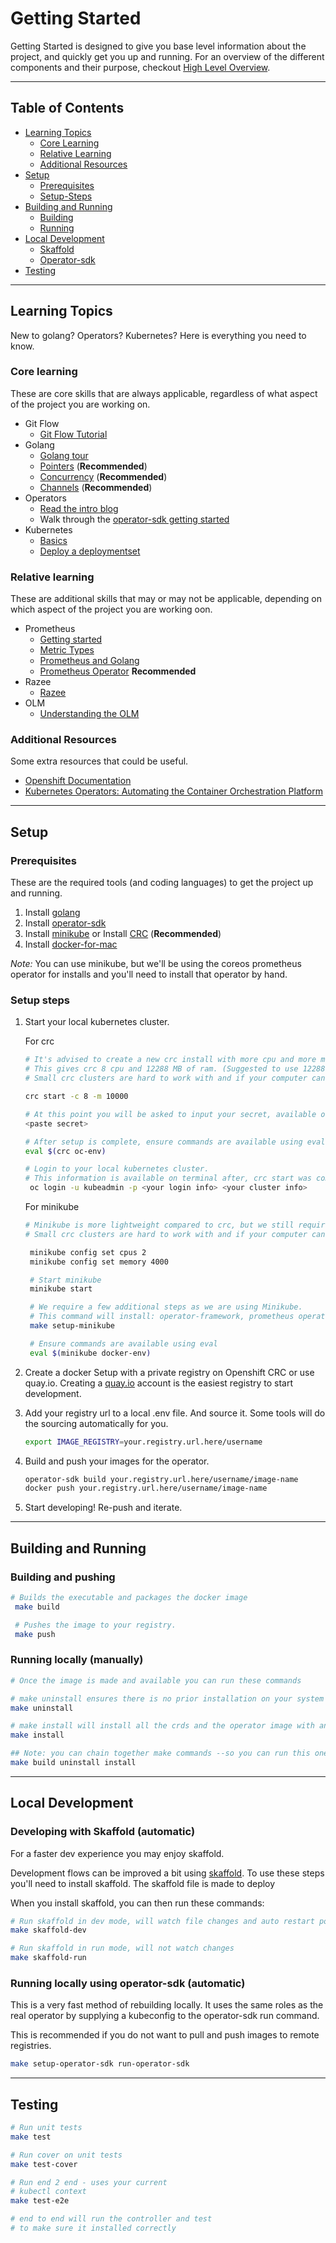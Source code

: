 # Getting Started

Getting Started is designed to give you base level information about the project, and quickly get you up and running.
For an overview of the different components and their purpose, checkout [High Level Overview](high-level-overview.md).

---
## Table of Contents
- [Learning Topics](#learning-topics)
  - [Core Learning](#core-learning)
  - [Relative Learning](#relative-learning)
  - [Additional Resources](#additional-resources)
- [Setup](#setup)
  - [Prerequisites](#prerequisites)
  - [Setup-Steps](#setup-steps)
- [Building and Running](#building-and-running)
  - [Building](#building)
  - [Running](#running-locally-manually)
- [Local Development](#local-development)
  - [Skaffold](#developing-with-skaffold-automatic)
  - [Operator-sdk](#running-locally-using-operator-sdk-automatic)
- [Testing](#testing)

---

## Learning Topics
New to golang? Operators? Kubernetes? Here is everything you need to know.

### Core learning
These are core skills that are always applicable, regardless of what aspect of the project you are working on.

- Git Flow
  - [Git Flow Tutorial](https://www.atlassian.com/git/tutorials/comparing-workflows/gitflow-workflow)
- Golang
  - [Golang tour](https://tour.golang.org/welcome/1)
  - [Pointers](https://tour.golang.org/moretypes/1) (**Recommended**)
  - [Concurrency](https://tour.golang.org/concurrency/1) (**Recommended**)
  - [Channels](https://tour.golang.org/concurrency/2) (**Recommended**)
- Operators
  - [Read the intro blog ](https://coreos.com/blog/introducing-operators.html)
  - Walk through the [operator-sdk getting started](https://github.com/operator-framework/getting-started)
- Kubernetes
  - [Basics](https://kubernetes.io/docs/tutorials/kubernetes-basics/)
  - [Deploy a deploymentset](https://kubernetes.io/docs/concepts/workloads/controllers/deployment/)

### Relative learning
These are additional skills that may or may not be applicable, depending on which aspect of the project you are working oon.

- Prometheus
  - [Getting started](https://prometheus.io/docs/prometheus/latest/getting_started/)
  - [Metric Types](https://prometheus.io/docs/concepts/metric_types/)
  - [Prometheus and Golang](https://prometheus.io/docs/guides/go-application/)
  - [Prometheus Operator](https://github.com/coreos/prometheus-operator/blob/master/Documentation/user-guides/getting-started.md) **Recommended**
- Razee
  - [Razee](https://github.com/razee-io/Razee/blob/master/README.md)
- OLM
  - [Understanding the OLM](https://docs.openshift.com/container-platform/4.4/operators/understanding_olm/olm-understanding-olm.html)

### Additional Resources
Some extra resources that could be useful.
- [Openshift Documentation](https://docs.openshift.com/)
- [Kubernetes Operators: Automating the Container Orchestration Platform](https://learning.oreilly.com/library/view/kubernetes-operators/9781492048039/)

---

## Setup

### Prerequisites

These are the required tools (and coding languages) to get the project up and running.
1. Install [golang](https://golang.org/doc/install)
1. Install [operator-sdk](https://github.com/operator-framework/operator-sdk)
1. Install [minikube](https://kubernetes.io/docs/tasks/tools/install-minikube/) or Install [CRC](https://developers.redhat.com/products/codeready-containers) (**Recommended**)
1. Install [docker-for-mac](https://docs.docker.com/docker-for-mac/install)

_Note:_ You can use minikube, but we'll be using the coreos prometheus operator
for installs and you'll need to install that operator by hand.

### Setup steps

1. Start your local kubernetes cluster. 

   For crc
   ```sh
   # It's advised to create a new crc install with more cpu and more memory. 
   # This gives crc 8 cpu and 12288 MB of ram. (Suggested to use 12288 MB for Prometheus).
   # Small crc clusters are hard to work with and if your computer can handle it, run with these settings

   crc start -c 8 -m 10000
   
   # At this point you will be asked to input your secret, available on: https://cloud.redhat.com/openshift/install/crc/installer-provisioned
   <paste secret>

   # After setup is complete, ensure commands are available using eval.
   eval $(crc oc-env)

   # Login to your local kubernetes cluster.
   # This information is available on terminal after, crc start was completed.
    oc login -u kubeadmin -p <your login info> <your cluster info>

   ```

   For minikube
   ```sh
   # Minikube is more lightweight compared to crc, but we still require a cerain amount of cpus and ram.
   # Small crc clusters are hard to work with and if your computer can handle it, run with these settings

    minikube config set cpus 2
    minikube config set memory 4000

    # Start minikube
    minikube start

    # We require a few additional steps as we are using Minikube. 
    # This command will install: operator-framework, prometheus operator, and kube-state
    make setup-minikube

    # Ensure commands are available using eval
    eval $(minikube docker-env)
   ```

1. Create a docker Setup with a private registry on Openshift CRC or use quay.io. Creating a [quay.io](https://quay.io) account is the easiest
   registry to start development.

1. Add your registry url to a local .env file. And source it. Some tools will do
   the sourcing automatically for you.

   ```sh
   export IMAGE_REGISTRY=your.registry.url.here/username
   ```

1. Build and push your images for the operator.

    ```sh
    operator-sdk build your.registry.url.here/username/image-name
    docker push your.registry.url.here/username/image-name
    ```

1. Start developing! Re-push and iterate.

---

## Building and Running

### Building and pushing

```sh
# Builds the executable and packages the docker image
 make build

 # Pushes the image to your registry.
 make push
```

### Running locally (manually)

```sh
# Once the image is made and available you can run these commands

# make uninstall ensures there is no prior installation on your system
make uninstall

# make install will install all the crds and the operator image with an example CR.
make install

## Note: you can chain together make commands --so you can run this one command instead:
make build uninstall install

```

---

## Local Development

### Developing with Skaffold (automatic)

For a faster dev experience you may enjoy skaffold.

Development flows can be improved a bit using [skaffold](https://skaffold.dev/). To use these steps you'll need to install skaffold. The skaffold file is made to deploy

When you install skaffold, you can then run these commands:

```sh
# Run skaffold in dev mode, will watch file changes and auto restart pods
make skaffold-dev

# Run skaffold in run mode, will not watch changes
make skaffold-run
```

### Running locally using operator-sdk (automatic)

This is a very fast method of rebuilding locally. It uses the same roles as the real operator by supplying a kubeconfig to the operator-sdk run command.

This is recommended if you do not want to pull and push images to remote registries.

```sh
make setup-operator-sdk run-operator-sdk
```

---

## Testing

```sh
# Run unit tests
make test

# Run cover on unit tests
make test-cover

# Run end 2 end - uses your current
# kubectl context
make test-e2e

# end to end will run the controller and test
# to make sure it installed correctly
```